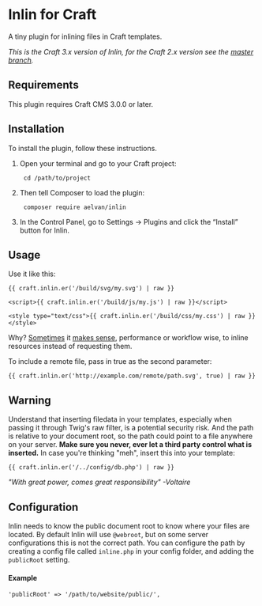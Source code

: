 Inlin for Craft
===========
A tiny plugin for inlining files in Craft templates.

*This is the Craft 3.x version of Inlin, for the Craft 2.x version see the [master branch](https://github.com/aelvan/Inlin-Craft/tree/master).*

Requirements
---
This plugin requires Craft CMS 3.0.0 or later.

Installation
---
To install the plugin, follow these instructions.

1. Open your terminal and go to your Craft project:

        cd /path/to/project

2. Then tell Composer to load the plugin:

        composer require aelvan/inlin

3. In the Control Panel, go to Settings → Plugins and click the “Install” button for Inlin.


Usage
---
Use it like this:

    {{ craft.inlin.er('/build/svg/my.svg') | raw }}
    
    <script>{{ craft.inlin.er('/build/js/my.js') | raw }}</script>
    
    <style type="text/css">{{ craft.inlin.er('/build/css/my.css') | raw }}</style>

Why? [Sometimes](http://css-tricks.com/svg-sprites-use-better-icon-fonts/) it
[makes sense](http://www.yottaa.com/blog/bid/306224/Inlining-for-Performance-When-to-Let-the-Cache-Go),
performance or workflow wise, to inline resources instead of requesting them.

To include a remote file, pass in true as the second parameter:

	{{ craft.inlin.er('http://example.com/remote/path.svg', true) | raw }}

Warning
---
Understand that inserting filedata in your templates, especially when passing it through Twig's raw filter,
is a potential security risk. And the path is relative to your document root, so the path could point to a
file anywhere on your server. **Make sure you never, ever let a third party control what is inserted.**
In case you're thinking "meh", insert this into your template:

    {{ craft.inlin.er('/../config/db.php') | raw }}

*"With great power, comes great responsibility" -Voltaire*


Configuration
---
Inlin needs to know the public document root to know where your files are located. By default
Inlin will use `@webroot`, but on some server configurations this is not the correct
path. You can configure the path by creating a config file called `inline.php` in your config folder, 
and adding the `publicRoot` setting.

#### Example

    'publicRoot' => '/path/to/website/public/',

